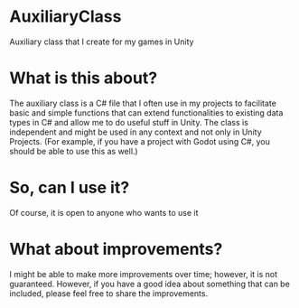 # AuxiliaryClass
Auxiliary class that I create for my games in Unity

# What is this about?
The auxiliary class is a C# file that I often use in my projects to facilitate basic and simple functions that can extend functionalities to existing data types in C# and allow me to do useful stuff in Unity. The class is independent and might be used in any context and not only in Unity Projects. (For example, if you have a project with Godot using C#, you should be able to use this as well.)

# So, can I use it?
Of course, it is open to anyone who wants to use it

# What about improvements?
I might be able to make more improvements over time; however, it is not guaranteed. However, if you have a good idea about something that can be included, please feel free to share the improvements.

